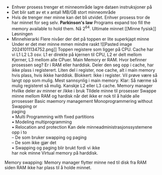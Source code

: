 - Enhver prosess trenger et minneområde  lagre dataen instruksjoner på
- Det blir satt av et x antall MB/GB stort minneområde
- Hvis de trenger mer minne kan det bli utvidet. Enhver prosess tror de har minnet for seg selv.
**Parkinson's law** Programs expand too fill the memory available to hold them. 
Nå $2^{64}$. 
Ultimate minnet [[Minne fysisk]]
Løsningen 
- Minnehierarki
	Flere nivåer der det på toppen er lite superkjapt minne 
	Under er det mer minne mmen mindre raskt
	![[Pasted image 20241011134752.png]]
	Toppen registere som ligger på CPU. Cache har vi L1 L2 L3 osv. 
	L1 er direkte på kjernen til CPU, L2 er delt mellom Kjerner, L3 mellom alle CPuer.
	Main Memory er RAM.
	Hvor befinner prosessen seg? 
		Er i RAM eller harddisk. Deler den seg opp i cache,  har ikke plass i registerert. Liten del i register, noe cache, alt i main memory hvis plass, hvis ikkke harddisk. 
		Blokkert: Ikke i register. Vil prøve være så langt opp som mulig. Mest sannsynlig i main memory. 
		Klar: Så nærme så mulig registeret så mulig. Kanskje L2 eller L3 cache.
Memory manager
	Hvilke deler av minner er /ikke i bruk
	TIldele minne til prosesser
	Swappe minne mellom RAM og hardisk når det ikke er nok til å halde alle prrosesser
Basic maemory management
	Monoprogrammering without Swapping or  
	paging  
	• Multi Programming with fixed partitions  
	• Modeling multiprogramming  
	• Relocation and protection
	Kan dele minneadministrasjonssystemene  
	opp i to  
	– De som bruker swapping og paging  
	– De som ikke gjør det  
	• Swapping og paging blir brukt fordi vi ikke  
	har nok minne
Virtual memory på harddisk. 

Memory swapping: Memory manager flytter minne ned til disk fra RAM siden RAM ikke har plass til å holde minnet.
